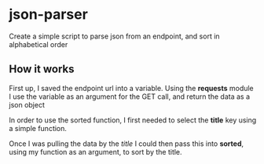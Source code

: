 # json-parser
Create a simple script to parse json from an endpoint, and sort in alphabetical order

## How it works

First up, I saved the endpoint url into a variable. Using the **requests** module I use the variable as an argument for the GET call, 
and return the data as a json object

In order to use the sorted function, I first needed to select the **title** key using a simple function.

Once I was pulling the data by the *title* I could then pass this into **sorted**, using my function as an argument, to sort by the title. 
